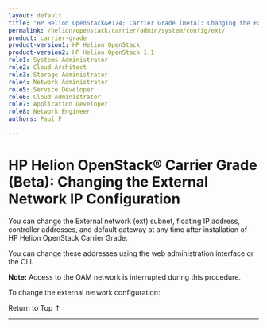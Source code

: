 ```yaml
---
layout: default
title: "HP Helion OpenStack&#174; Carrier Grade (Beta): Changing the External Network IP Configuration"
permalink: /helion/openstack/carrier/admin/system/config/ext/
product: carrier-grade
product-version1: HP Helion OpenStack
product-version2: HP Helion OpenStack 1.1
role1: Systems Administrator 
role2: Cloud Architect 
role3: Storage Administrator 
role4: Network Administrator 
role5: Service Developer 
role6: Cloud Administrator 
role7: Application Developer 
role8: Network Engineer 
authors: Paul F

---
```

<!--UNDER REVISION-->

<script>

function PageRefresh {
onLoad="window.refresh"
}

PageRefresh();

</script>

<!-- <p style="font-size: small;"> <a href="/helion/openstack/carrier/services/imaging/overview/">&#9664; PREV</a> | <a href="/helion/openstack/carrier/services/overview/">&#9650; UP</a> | <a href="/helion/openstack/carrier/services/object/overview/"> NEXT &#9654</a> </p> -->

# HP Helion OpenStack&#174; Carrier Grade (Beta): Changing the External Network IP Configuration #

<!-- modeled after Wind River Admin Guide -->

You can change the External network (ext) subnet, floating IP address, controller addresses, and default gateway at any time after installation of HP Helion OpenStack Carrier Grade.

You can change these addresses using the web administration interface or the CLI.

**Note:** Access to the OAM network is interrupted during this procedure. 

To change the external network configuration:




 <a href="#top" style="padding:14px 0px 14px 0px; text-decoration: none;"> Return to Top &#8593; </a>

----
